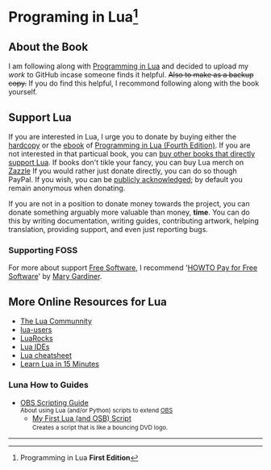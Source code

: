 # Programing in Lua[^1]

## About the Book

I am following along with [Programming in Lua](https://lua.org/pil) and decided to upload my *work* to GitHub incase someone finds it helpful.  ~~Also to make as a backup copy.~~
If you do find this helpful, I recommond following along with the book yourself.

## Support Lua

If you are interested in Lua, I urge you to donate by buying either the [hardcopy](https://https://amazon.com/exec/obidos/ASIN/8590379868/lua-pilindex-20) or the [ebook](https://feistyduck.gumroad.com/l/programming-in-lua-fourth-edition-ebook) of [Programming in Lua (Fourth Edition)](https://https://lua.org/pil/).  If you are not interested in that particual book, you can [buy other books that directly support Lua](https://lua.org/donations.html).  If books don't tikle your fancy, you can buy Lua merch on [Zazzle](https://zazzle.com/store/lua_store)
If you would rather just donate directly, you can do so though PayPal.  If you wish, you can be [publicly acknowledged](https://lua.org/thanks.html); by default you remain anonymous when donating.

If you are not in a position to donate money towards the project, you can donate something arguably more valuable than money, **time**.  You can do this by writing documentation, writing guides, contributing artwork, helping translation, providing support, and even just reporting bugs.

### Supporting FOSS

For more about support [Free Software](https://gnu.org/philosophy/free-sw.html), I recommend '[HOWTO Pay for Free Software](https://files.puzzling.org/wayback/pay-for-foss/)' by [Mary Gardiner](https://mary.gardiner.id.au/).

## More Online Resources for Lua

- [The Lua Communnity](https://lua.org/community.html)
- [lua-users](http://lua-users.org/)
- [LuaRocks](https://luarocks.org/)
- [Lua IDEs](http://lua-users.org/wiki/LuaIntegratedDevelopmentEnvironments)
- [Lua cheatsheet](https://devhints.io/lua)
- [Learn Lua in 15 Minutes](https://tylerneylon.com/a/learn-lua)

### Luna How to Guides

- [OBS Scripting Guide](https://obsproject.com/kb/scripting-guide)
<br><small>About using Lua (and/or Python) scripts to extend [OBS](https://obsproject.com/)</small>
  - [My First Lua (and OSB) Script](https://jbscript.dev/my-first-lua-and-obs-script/)
  <br><small>Creates a script that is like a bouncing DVD logo.</small>

---

[^1]: Programming in Lua **First Edition**

